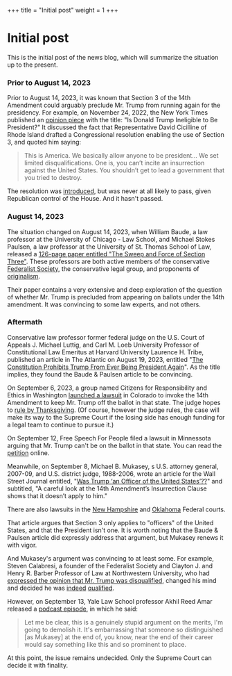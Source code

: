 +++
title = "Initial post"
weight = 1
+++
# Initial post

This is the initial post of the news blog, which will summarize the situation up to the present.

### Prior to August 14, 2023
Prior to August 14, 2023, it was known that Section 3 of the 14th Amendment could arguably preclude Mr. Trump from running again for the presidency. For example, on November 24, 2022, the New York Times published an [opinion piece](https://www.nytimes.com/2022/11/24/opinion/trump-14th-amendment.html?unlocked_article_code=AG8TcU9pYV9DWco1kzESLrpLPlOvcD6hyv_FzB8W40ZvoFhlw_8fa-rc8B7YGaB6FtIFb1udVgD6MIMTl4Q7ZLYr1N1E2UleEu5OqKUx2pVggyHLvj3J7IT8tY3qlXY00ADRh6qOlGeQfIdnZH7nUJ9zp0SCQ8U8yg0tzYf-77igVIDv7lhLalR78YK2aBauz7bd03kQD-ShGgw26UtVnsIv7TsgiiHphEHxS17A44T5klytwwnDbPJvIKIK0kZa6vOBEwrGzfeXQpQKC1lxG92_prwuWfPvpF7WK7DnLnoXWi92UC0tOkByE07a4M8dL9AJD0tzlaTSlCOt4c8&smid=url-share) with the title: "Is Donald Trump Ineligible to Be President?" It discussed the fact that Representative David Cicilline of Rhode Island drafted a Congressional resolution enabling the use of Section 3, and quoted him saying: 
> This is America. We basically allow anyone to be president... We set limited disqualifications. One is, you can’t incite an insurrection against the United States. You shouldn’t get to lead a government that you tried to destroy.

The resolution was [introduced](https://www.cbsnews.com/news/house-democrats-bill-to-bar-trump-president-14th-amendment/), but was never at all likely to pass, given Republican control of the House. And it hasn't passed.

### August 14, 2023
The situation changed on August 14, 2023, when William Baude, a law professor at the University of Chicago - Law School, and Michael Stokes Paulsen, a law professor at the University of St. Thomas School of Law, released a [126-page paper entitled "The Sweep and Force of Section Three"](https://papers.ssrn.com/sol3/papers.cfm?abstract_id=4532751). These professors are both active members of the conservative [Federalist Society](https://en.wikipedia.org/wiki/Federalist_Society), the conservative legal group, and proponents of [originalism](https://en.wikipedia.org/wiki/Originalism).

Their paper contains a very extensive and deep exploration of the question of whether Mr. Trump is precluded from appearing on ballots under the 14th amendment. It was convincing to some law experts, and not others.

### Aftermath

Conservative law professor former federal judge on the U.S. Court of Appeals J. Michael Luttig, and Carl M. Loeb University Professor of Constitutional Law Emeritus at Harvard University Laurence H. Tribe, published an article in The Atlantic on August 19, 2023, entitled "[The Constitution Prohibits Trump From Ever Being President Again](https://www.theatlantic.com/ideas/archive/2023/08/donald-trump-constitutionally-prohibited-presidency/675048/)". As the title implies, they found the Baude & Paulsen article to be convincing.

On September 6, 2023, a group named Citizens for Responsibility and Ethics in Washington [launched a lawsuit](https://www.cnn.com/2023/09/06/politics/trump-14th-amendment-colorado/index.html) in Colorado to invoke the 14th Amendment to keep Mr. Trump off the ballot in that state. The judge hopes to [rule by Thanksgiving](https://www.cnn.com/2023/09/18/politics/colorado-judge-14th-amendment-ballot/index.html). (Of course, however the judge rules, the case will make its way to the Supreme Court if     the losing side has enough funding for a legal team to continue to pursue it.)

On September 12, Free Speech For People filed a lawsuit in Minnessota arguing that Mr. Trump can't be on the ballot in that state. You can read the [petition](https://freespeechforpeople.org/wp-content/uploads/2023/09/2023-09-12-petition.pdf) online.

Meanwhile, on September 8, Michael B. Mukasey, s U.S. attorney general, 2007-09, and U.S. district judge, 1988-2006, wrote an article for the Wall Street Journal entitled, "[Was Trump ‘an Officer of the United States’??](https://www.wsj.com/articles/was-trump-an-officer-of-the-united-states-constitution-14th-amendment-50b7d26)" and subtitled, "A careful look at the 14th Amendment’s Insurrection Clause shows that it doesn’t apply to him."

There are also lawsuits in the [New Hampshire](https://www.wmur.com/article/hearing-lawsuit-donald-trump-new-hampshire/45345626) and [Oklahoma](https://www.kjrh.com/news/local-news/republican-candidate-files-lawsuit-seeking-to-keep-trump-off-2024-oklahoma-ballot) Federal courts.

That article argues that Section 3 only applies to "officers" of the United States, and that the President isn't one. It is worth noting that the Baude & Paulsen article did expressly address that argument, but Mukasey renews it with vigor.

And Mukasey's argument was convincing to at least some. For example, Steven Calabresi, a founder of the Federalist Society and Clayton J. and Henry R. Barber Professor of Law at Northwestern University, who had [expressed the opinion that Mr. Trump was disqualified](https://reason.com/volokh/2023/08/10/trump-is-disqualified-from-being-on-any-election-ballots/), changed his mind and decided he was [indeed](https://www.wsj.com/articles/trump-can-not-be-disqualified-14th-amendment-calabresi-16657a1b) [qualified](https://www.nytimes.com/2023/09/18/us/politics/trump-calabresi-14th-amendment.html?unlocked_article_code=ihiFBjMx4byH_gZMDliTpiTNTSJlpTW5YCuVi1anqtYPx2HDnQ7wG337qzp3lrXGsw-ldgoX0d12CxYQW4Hown0KPHxqLt1BT7OSSrNDStcYsD2msonrM4_XRxmBBx-X-j29z80OQuexVaxKYGz2mjCkNXBA3wMWWFHtdVRM9mzyYodbMFLpO3ZoU9WAm56G_VTQHF5CsH7VO_ZSw0Fawfi27UF4AOdZO4d6yW2Q2HwpH3P1IGMx6wGmtO1gxHiMtQHC3CWNW5aOLPWLhIwHUnUuWTEp-wE646IlfQOmcl3s5dH3u-upHzdrelbLfrluvqaBniaQF02B7mSbOR0o045S-e9czFMVVsqJKg&smid=url-share).

However, on September 13, Yale Law School professor Akhil Reed Amar released a [podcast episode](https://www.podbean.com/ep/pb-q5dmr-14a4c42), in which he said:

> Let me be clear, this is a genuinely stupid argument on the merits, I'm going to demolish it. It's embarrassing that someone so distinguished [as Mukasey] at the end of, you know, near the end of their career would say something like this and so prominent to place.

At this point, the issue remains undecided. Only the Supreme Court can decide it with finality.

